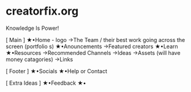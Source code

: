 # creatorfix.org
Knowledge Is Power!

[ Main ]
★•Home - logo
→The Team / their best work going across the screen (portfolio s)
★•Anouncements
→Featured creators
★•Learn
★•Resources
→Recommended Channels
→Ideas
→Assets (will have money catagories)
→Links

[ Footer ]
★•Socials
★•Help or Contact

[ Extra Ideas ]
★•Feedback
★•

